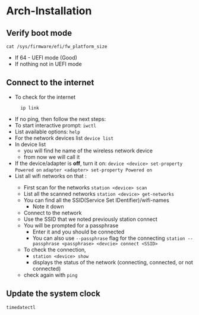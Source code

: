 # Arch-Installation

## Verify boot mode

```cat /sys/firmware/efi/fw_platform_size```
- If 64 - UEFI mode (Good)
- If nothing not in UEFI mode

## Connect to the internet

- To check for the internet
  ```
    ip link
  ```
- If no ping, then follow the next steps:
- To start interactive prompt:
  ```iwctl```
- List available options:
  ```help```
- For the network devices list
  ```device list```
- In device list
  - you will find he name of the wireless network device
  - from now we will call it <device>
- If the device/adapter is **off**, turn it on:
  ```device <device> set-property Powered on```
  ```adapter <adapter> set-property Powered on```
- List all wifi networks on that <device>:
  - First scan for the networks
    ```station <device> scan```
  - List all the scanned networks
    ```station <device> get-networks```
  - You can find all the SSID(Service Set IDentifier)/wifi-names
    - Note it down
  - Connect to the network
  - Use the SSID that we noted previously
    station <device> connect <SSID>
  - You will be prompted for a passphrase
    - Enter it and you should be connected
    - You can also use `--passphrase` flag for the connecting
      ```station --passphrase <passphrase> <devcie> connect <SSID>```
  - To check the connection,
    - ```station <device> show```
    - displays the status of the network (connecting, connected, or not connected)
  - check again with ```ping```

## Update the system clock

```timedatectl```
